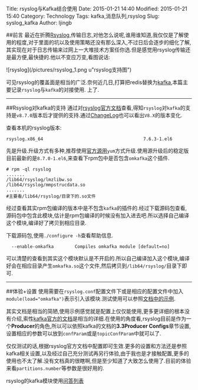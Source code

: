 Title: rsyslog与Kafka结合使用
Date: 2015-01-21 14:40
Modified: 2015-01-21 15:40
Category: Technology 
Tags: kafka,消息队列,rsyslog
Slug: syslog_kafka
Author: ljingb

##前言
最近在折腾[Rsyslog](http://www.rsyslog.com/),传输日志,对他怎么说呢,谁用谁知道,我仅仅是了解使用的程度,对于里面的坑以及使用策略还没有那么深入,不过日后会逐步的细化了解,其实现在对于日志传输来过网上一大堆技术方案任你选.但是感觉用rsyslog传输还是最方便,最快捷的.他以不变应万变,看图说话:

![rsyslog](/pictures/rsyslog_1.png u"rsyslog支持图")

可见rsyslog的覆盖面是相当的广泛.奈何近几日,打算把redis替换为[kafka](http://kafka.apache.org/),本篇主要记录`rsyslog`与`kafka`的对接使用. 上了.

* * *

##Rsyslog对kafka的支持
通过对[rsyslog官方文档](http://www.rsyslog.com/doc/master/configuration/modules/omkafka.html#example)查看,得知`rsyslog`对`kafka`的支持是`v8.7.0`版本后才提供的支持.通过[ChangeLog](https://github.com/rsyslog/rsyslog/blob/v8-stable/ChangeLog)也可以看出`V8.X`的版本变化.

查看本机的rsyslog版本:

```
rsyslog.x86_64                                      7.6.3-1.el6
```

先是升级.升级方式有多种,推荐使用[官方源用](http://www.rsyslog.com/rhelcentos-rpms/)`yum`方式升级.使用源升级后的稳定版目前最新的是`8.7.0-1.el6`,来查看下rpm包中是否包含`omkafka`这个插件.

```
# rpm -ql rsyslog
.......
/lib64/rsyslog/lmzlibw.so
/lib64/rsyslog/mmpstrucdata.so
.......
#主要看/lib64/rsyslog/目录下的.so文件
```
经过查看其实rpm包编译的版本中是不包含`kafka`的插件的.经过下载源码包查看,源码包中包含此模块,估计是rpm包编译的时候没有加入进去吧.所以选择自己编译这个模块,编译好了拷贝到相应目录.

下载源码包,使用`./configure -h`查看帮助信息.

```
  --enable-omkafka        Compiles omkafka module [default=no]
```

可以清楚的查看到其实这个模块默认是不开启的.所以自己编译加入这个模块,编译好会在相应目录产生`omkafka.so`这个文件,然后拷贝到`/lib64/rsyslog/`目录下即可.

* * *

##体验+设置
使用需要在`rsyslog.conf`配置文件下或是相应的配置文件中加入`module(load="omkafka")`表示引入该模块.测试使用可以参照[文档中的示例](http://www.rsyslog.com/doc/master/configuration/modules/omkafka.html#example).

其实文档是相当的简陋,使用示例感觉就是配置上仅仅能使用,更多更详细的根本没有介绍,索性[kafka官方的文档](http://kafka.apache.org/documentation.html#producerconfigs)是相当的详细.在使用的角度看,rsyslog目前是作为一个**Producer**的角色,所以可以依照kafka的文档的**3.3Producer Configs**章节设置,设置相应的参数可以放到`confParam`或是`topicConfParam`中就可以了.

仅仅测试的话,根据rsyslog官方文档中配置即可生效.更多的设置和方法还是参照kafka相关设置,以及经过自己充分测试再另行体验,由于我也是才接触配置,更多的使用也不太了解.没有文档真的很瞎啊,但是至少知道了大致怎么使用了.目前的体验来看`partitions.number`等参数是很好用的.

rsyslog的kafka模块使用[问答列表](http://lists.adiscon.net/pipermail/rsyslog/2014-December/039291.html)
